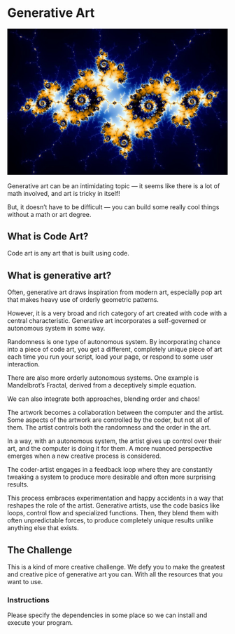 # Generative Art
![Fractal drown by Aly Spittel](fractal.jpg)

Generative art can be an intimidating topic — it seems like there is a lot of math involved, and art is tricky in itself!


But, it doesn’t have to be difficult — you can build some really cool things without a math or art degree. 

## What is Code Art?

Code art is any art that is built using code.

## What is generative art?


Often, generative art draws inspiration from modern art, especially pop art that makes heavy use of orderly geometric patterns.


However, it is a very broad and rich category of art created with code with a central characteristic. Generative art incorporates a self-governed or autonomous system in some way.


Randomness is one type of autonomous system. By incorporating chance into a piece of code art, you get a different, completely unique piece of art each time you run your script, load your page, or respond to some user interaction.


There are also more orderly autonomous systems. One example is Mandelbrot’s Fractal, derived from a deceptively simple equation.


We can also integrate both approaches, blending order and chaos!


The artwork becomes a collaboration between the computer and the artist. Some aspects of the artwork are controlled by the coder, but not all of them. The artist controls both the randomness and the order in the art.


In a way, with an autonomous system, the artist gives up control over their art, and the computer is doing it for them. A more nuanced perspective emerges when a new creative process is considered.


The coder-artist engages in a feedback loop where they are constantly tweaking a system to produce more desirable and often more surprising results.


This process embraces experimentation and happy accidents in a way that reshapes the role of the artist. Generative artists, use the code basics like loops, control flow and specialized functions. Then, they blend them with often unpredictable forces, to produce completely unique results unlike anything else that exists.

## The Challenge

This is a kind of more creative challenge. We defy you to make the greatest and creative pice of generative art you can. With all the resources that you want to use. 

### Instructions

Please specify the dependencies in some place so we can install and execute your program.
